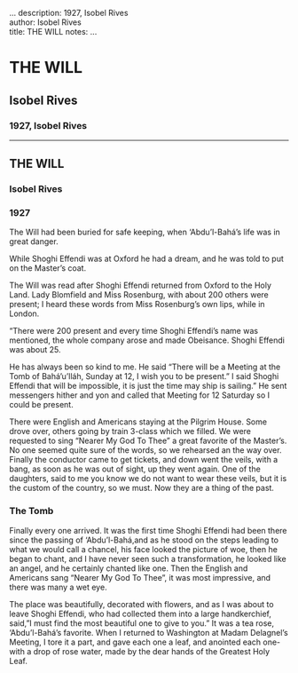 ...
description: 1927, Isobel Rives  
author: Isobel Rives  
title: THE WILL 
notes:
...


# THE WILL  
## Isobel Rives  
### 1927, Isobel Rives  

------




## THE WILL

### Isobel Rives

### 1927

The Will had been buried for safe keeping, when ‘Abdu’l-Bahá’s life was in great danger.  

While Shoghi Effendi was at Oxford he had a dream, and he was told to put on the Master’s coat.  

The Will was read after Shoghi Effendi returned from Oxford to the Holy Land. Lady Blomfield and Miss Rosenburg, with about 200 others were present; I heard these words from Miss Rosenburg’s own lips, while in London.  

“There were 200 present and every time Shoghi Effendi’s name was mentioned, the whole company arose and made Obeisance. Shoghi Effendi was about 25.  

He has always been so kind to me. He said “There will be a Meeting at the Tomb of Bahá’u’lláh, Sunday at 12, I wish you to be present.” I said Shoghi Effendi that will be impossible, it is just the time may ship is sailing.” He sent messengers hither and yon and called that Meeting for 12 Saturday so I could be present.  

There were English and Americans staying at the Pilgrim House. Some drove over, others going by train 3-class which we filled. We were requested to sing “Nearer My God To Thee” a great favorite of the Master’s. No one seemed quite sure of the words, so we rehearsed an the way over. Finally the conductor came to get tickets, and down went the veils, with a bang, as soon as he was out of sight, up they went again. One of the daughters, said to me you know we do not want to wear these veils, but it is the custom of the country, so we must. Now they are a thing of the past.  

### The Tomb

Finally every one arrived. It was the first time Shoghi Effendi had been there since the passing of ‘Abdu’l-Bahá,and as he stood on the steps leading to what we would call a chancel, his face looked the picture of woe, then he began to chant, and I have never seen such a transformation, he looked like an angel, and he certainly chanted like one. Then the English and Americans sang “Nearer My God To Thee”, it was most impressive, and there was many a wet eye.  

The place was beautifully, decorated with flowers, and as I was about to leave Shoghi Effendi, who had collected them into a large handkerchief, said,”I must find the most beautiful one to give to you.” It was a tea rose, ‘Abdu’l-Bahá’s favorite. When I returned to Washington at Madam Delagnel’s Meeting, I tore it a part, and gave each one a leaf, and anointed each one-with a drop of rose water, made by the dear hands of the Greatest Holy Leaf.